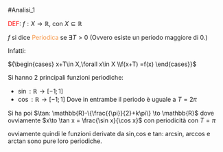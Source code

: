 #Analisi_1 

<font color="#ff0000">DEF</font>:
$f:X\to\mathbb{R}$, con $X \subseteq \mathbb{R}$

$f$ si dice <font color="#f79646">Periodica</font> se $\exists T>0$ (Ovvero esiste un periodo maggiore di 0.)

Infatti:

${\begin{cases} x+T\in X,\forall x\in X \\f(x+T) =f(x) \end{cases}}$

Si hanno 2 principali funzioni periodiche:
- $\sin:\mathbb{R}\to[-1;1]$
- $\cos:\mathbb{R}\to[-1;1]$
Dove in entrambe il periodo è uguale a $T=2\pi$

Si ha poi $\tan: \mathbb{R}-\{\frac{{\pi}}{2}+k\pi\} \to \mathbb{R}$
dove ovviamente $x\to \tan x = \frac{\sin x}{\cos x}$
con periodicità con $T = \pi$

ovviamente quindi le funzioni derivate  da sin,cos e tan:
arcsin, arccos e arctan sono pure loro periodiche.